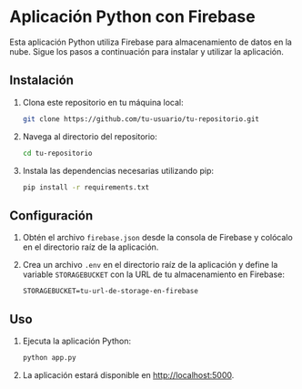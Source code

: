 # Aplicación Python con Firebase

Esta aplicación Python utiliza Firebase para almacenamiento de datos en la nube. Sigue los pasos a continuación para instalar y utilizar la aplicación.

## Instalación

1. Clona este repositorio en tu máquina local:

    ```bash
    git clone https://github.com/tu-usuario/tu-repositorio.git
    ```

2. Navega al directorio del repositorio:

    ```bash
    cd tu-repositorio
    ```

3. Instala las dependencias necesarias utilizando pip:

    ```bash
    pip install -r requirements.txt
    ```

## Configuración

1. Obtén el archivo `firebase.json` desde la consola de Firebase y colócalo en el directorio raíz de la aplicación.

2. Crea un archivo `.env` en el directorio raíz de la aplicación y define la variable `STORAGEBUCKET` con la URL de tu almacenamiento en Firebase:

    ```plaintext
    STORAGEBUCKET=tu-url-de-storage-en-firebase
    ```

## Uso

1. Ejecuta la aplicación Python:

    ```bash
    python app.py
    ```

2. La aplicación estará disponible en [http://localhost:5000](http://localhost:5000).

